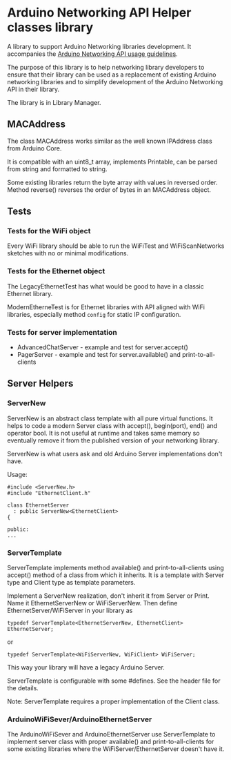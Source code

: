 
# Arduino Networking API Helper classes library

A library to support Arduino Networking libraries development. It accompanies the [Arduino Networking API usage guidelines](https://github.com/JAndrassy/Arduino-Networking-API/blob/main/ArduinoNetAPIDev.md).

The purpose of this library is to help networking library developers to ensure that their library can be used as a replacement of existing Arduino networking libraries and to simplify development of the Arduino Networking API in their library.

The library is in Library Manager.

## MACAddress

The class MACAddress works similar as the well known IPAddress class from Arduino Core.

It is compatible with an uint8_t array, implements Printable, can be parsed from string and formatted to string.

Some existing libraries return the byte array with values in reversed order. Method reverse() reverses the order of bytes in an MACAddress object.

## Tests

### Tests for the WiFi object

Every WiFi library should be able to run the WiFiTest and WiFiScanNetworks sketches with no or minimal modifications.

### Tests for the Ethernet object

The LegacyEthernetTest has what would be good to have in a classic Ethernet library.

ModernEtherneTest is for Ethernet libraries with API aligned with WiFi libraries, especially method `config` for static IP configuration.

### Tests for server implementation

* AdvancedChatServer - example and test for server.accept()
* PagerServer - example and test for server.available() and print-to-all-clients 

## Server Helpers

### ServerNew

ServerNew is an abstract class template with all pure virtual functions. It helps to code a modern Server class with accept(), begin(port), end() and operator bool. It is not useful at runtime and takes same memory so eventually remove it from the published version of your networking library.

ServerNew is what users ask and old Arduino Server implementations don't have.

Usage:
```
#include <ServerNew.h>
#include "EthernetClient.h"

class EthernetServer
  : public ServerNew<EthernetClient>
{

public:
...
```


### ServerTemplate

ServerTemplate implements method available() and print-to-all-clients using accept() method of a class from which it inherits. It is a template with Server type and Client type as template parameters.

Implement a ServerNew realization, don't inherit it from Server or Print. Name it EthernetServerNew or WiFiServerNew. Then define EthernetServer/WiFiServer in your library as 
```
typedef ServerTemplate<EthernetServerNew, EthernetClient> EthernetServer;
```
or
```
typedef ServerTemplate<WiFiServerNew, WiFiClient> WiFiServer;
```

This way your library will have a legacy Arduino Server.

ServerTemplate is configurable with some #defines. See the header file for the details.

Note: ServerTemplate requires a proper implementation of the Client class.

### ArduinoWiFiSever/ArduinoEthernetServer

The ArduinoWiFiSever and ArduinoEthernetServer use ServerTemplate to implement server class with proper available() and print-to-all-clients for some existing libraries where the WiFiServer/EthernetServer doesn't have it.


